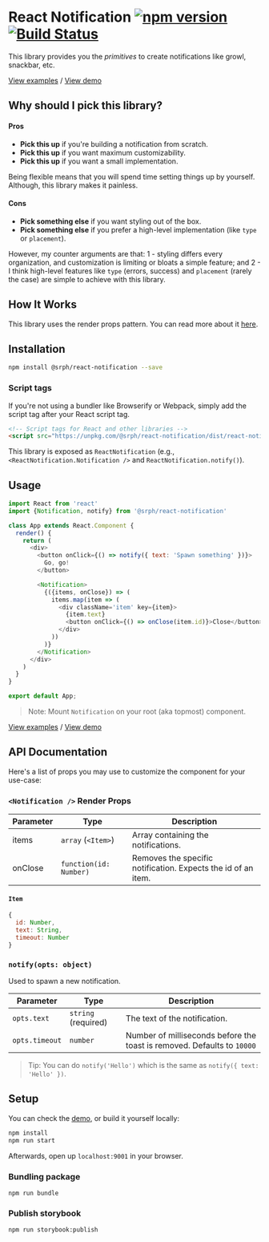 # React Notification [![npm version](https://img.shields.io/npm/v/@srph/react-notification.svg?style=flat-square)](https://npmjs.com/package/@srph/react-notification) [![Build Status](https://img.shields.io/travis/srph/react-notification.svg?style=flat-square)](https://travis-ci.org/srph/react-notification?branch=master)

This library provides you the *primitives* to create notifications like growl, snackbar, etc.

[View examples](https://github.com/srph/react-notification/tree/master/storybook/stories) / [View demo](https://react-notification.kierb.com/)

## Why should I pick this library?

#### Pros
- **Pick this up** if you're building a notification from scratch.
- **Pick this up** if you want maximum customizability.
- **Pick this up** if you want a small implementation.

Being flexible means that you will spend time setting things up by yourself. Although, this library makes it painless.

#### Cons
- **Pick something else** if you want styling out of the box.
- **Pick something else** if you prefer a high-level implementation (like `type` or `placement`).

However, my counter arguments are that: 1 - styling differs every organization, and customization is limiting or bloats a simple feature; and 2 - I think high-level features like `type` (errors, success) and `placement` (rarely the case) are simple to achieve with this library.

## How It Works
This library uses the render props pattern. You can read more about it [here](https://cdb.reacttraining.com/use-a-render-prop-50de598f11ce).

## Installation
```bash
npm install @srph/react-notification --save
```

### Script tags
If you're not using a bundler like Browserify or Webpack, simply add the script tag after your React script tag.

```html
<!-- Script tags for React and other libraries -->
<script src="https://unpkg.com/@srph/react-notification/dist/react-notification.min.js"></script>
```

This library is exposed as `ReactNotification` (e.g., `<ReactNotification.Notification />` and `ReactNotification.notify()`).

## Usage
```js
import React from 'react'
import {Notification, notify} from '@srph/react-notification'

class App extends React.Component {
  render() {
    return (
      <div>
        <button onClick={() => notify({ text: 'Spawn something' })}>
          Go, go!
        </button>

        <Notification>
          {({items, onClose}) => (
            items.map(item => (
              <div className='item' key={item}>
                {item.text}
                <button onClick={() => onClose(item.id)}>Close</button>
              </div>
            ))
          )}
        </Notification>
      </div>
    )
  }
}

export default App;
```

> Note: Mount `Notification` on your root (aka topmost) component.

[View examples](https://github.com/srph/react-notification/tree/master/storybook/stories) / [View demo](https://react-notification.kierb.com/)

## API Documentation
Here's a list of props you may use to customize the component for your use-case:

### `<Notification />` Render Props
| Parameter  | Type | Description |
| ----- | ---- | ----------- |
| items | `array` (`<Item>`) | Array containing the notifications. |
| onClose | `function(id: Number)` | Removes the specific notification. Expects the id of an item. |

#### `Item`
```js
{
  id: Number,
  text: String,
  timeout: Number
}
```

### `notify(opts: object)`
Used to spawn a new notification.

| Parameter  | Type | Description |
| ----- | ---- | ----------- |
| `opts.text` | `string` (required) | The text of the notification. |
| `opts.timeout` | `number` | Number of milliseconds before the toast is removed. Defaults to `10000` |

> Tip: You can do `notify('Hello')` which is the same as `notify({ text: 'Hello' })`.

## Setup
You can check the [demo](https://react-notification.kierb.com/), or build it yourself locally:

```bash
npm install
npm run start
```

Afterwards, open up `localhost:9001` in your browser.

### Bundling package
```
npm run bundle
```

### Publish storybook
```
npm run storybook:publish
```
